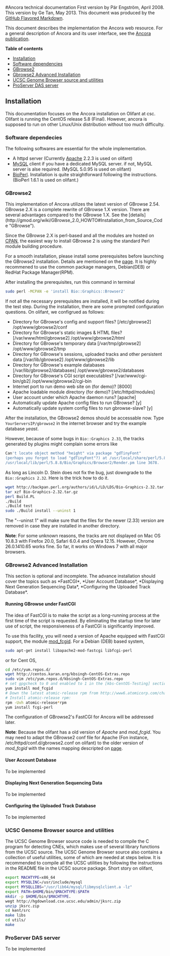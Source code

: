 #Ancora technical documentation
First version by Pär Engström, April 2008. This version by Ge Tan, May 2013. This document was produced by the [GitHub Flavored Markdown](https://help.github.com/articles/github-flavored-markdown "Markdown").

This document describes the implementation the Ancora web resource. For a general description of Ancora and its user interface, see the [Ancora publication](http://genomebiology.com/2008/9/2/R34 "Ancora publication").

**Table of contents**

*    [Installation](#installation)
  * [Software dependencies](#dependencies)
  * [GBrowse2](#GBrowse2)
  * [Gbrowse2 Advanced Installation](#GBrowse2Ad)
  * [UCSC Genome Browser source and utilities](#UCSC)
  * [ProServer DAS server](#DAS)
  
<h2 id="installation">Installation</h2>
 This documentation focuses on the Ancora installation on Olifant at csc. Olifant is running the CentOS release 5.8 (Final). However, ancora is supposed to run on other Linux/Unix distribution without too much difficulty.

<h3 id="dependencies">Software dependecies</h3>
 The following softwares are essential for the whole implementation.
 
 *  A httpd server (Currently [Apache](http://httpd.apache.org/docs/2.2/ "Apache") 2.2.3 is used on olifant)
 *  [MySQL](http://dev.mysql.com/downloads/mysql/5.0.html "MySQL") client if you have a dedicated MySQL server. if not, MySQL server is alse required. (MySQL 5.0.95 is used on olifant)
 *  [BioPerl](http://www.bioperl.org/wiki/Installing_BioPerl_on_Unix "BioPerl"). Installation is quite straightforward following the instructions. (BioPerl 1.6.1 is used on olifant.)

<h3 id="GBrowse2">GBrowse2</h3>
This implementation of Ancora utilizes the latest version of GBrowse 2.54. GBrowse 2.X is a complete rewrite of GBrowse 1.X version. There are several advantages compared to the GBrowse 1.X. See the [details](http://gmod.org/wiki/GBrowse_2.0_HOWTO#Installation_from_Source_Code "GBrowse").

Since the GBrowse 2.X is perl-based and all the modules are hosted on [CPAN](http://search.cpan.org/~lds/GBrowse-2.54/), the easiest way to install GBrowse 2 is using the standard Perl module building procedure.

For a smooth installation, please install some prerequisites before launching the GBrowse2 installation. Details are mentioned on the [page](http://gmod.org/wiki/GBrowse_2.0_Prerequisites). It is highly recommened to use the common package managers, Debian(DEB) or RedHat Package Manager(RPM).

After installing the prerequisites, run this command in terminal

```sh
sudo perl -MCPAN -e 'install Bio::Graphics::Browser2'
```
If not all the necessary prerequisites are installed, it will be notified during the test step. 
During the installation, there are some prompted configuration questions. On olifant, we configrued as follows:

* Directory for GBrowse's config and support files? [/etc/gbrowse2] /opt/www/gbrowse2/conf
* Directory for GBrowse's static images & HTML files? [/var/www/html/gbrowse2] /opt/www/gbrowse2/html
* Directory for GBrowse's temporary data [/var/tmp/gbrowse2] /opt/www/gbrowse2/tmp
* Directory for GBrowse's sessions, uploaded tracks and other persistent data [/var/lib/gbrowse2] /opt/www/gbrowse2/lib
* Directory for GBrowse's example databases [/var/lib/gbrowse2/databases] /opt/www/gbrowse2/databases
* Directory for GBrowse's CGI script executables? [/var/www/cgi-bin/gb2] /opt/www/gbrowse2/cgi-bin
* Internet port to run demo web site on (for demo)? [8000]
* Apache loadable module directory (for demo)? [/etc/httpd/modules]
* User account under which Apache daemon runs? [apache]
* Automatically update Apache config files to run GBrowse? [y]
* Automatically update system config files to run gbrowse-slave? [y]

After the installation, the GBrowse2 demos should be accessable now. 
Type ```YourServersIP/gbrowse2``` in the internet browser and 
try the example database *yeast*.

However, because of some bugs in ```Bio::Graphics 2.33```, 
the tracks generated by plugins might complain some errors like 

```sh
Can't locate object method "height" via package "gdTinyFont"
(perhaps you forgot to load "gdTinyFont"?) at /usr/local/share/perl/5.8.8/Bio/Graphics/Panel.pm line 641. at
/usr/local/lib/perl/5.8.8/Bio/Graphics/Browser2/Render.pm line 3678.
```
As long as Lincoln D. Stein does not fix the bug, just downgrade to the ```Bio::Graphics 2.32```. Here is the trick how to do it.

```sh
wget http://backpan.perl.org/authors/id/L/LD/LDS/Bio-Graphics-2.32.tar.gz
tar xzf Bio-Graphics-2.32.tar.gz
perl Build.PL
./Build
./Build test
sudo ./Build install --uninst 1
```
The "--uninst 1" will make sure that the files for the
newer (2.33) version are removed in case they are installed 
in another directory.

**Note**: For some unknown reasons, the tracks are not displayed on Mac OS 10.8.3 with Firefox 20.0, Safari 6.0.4 and Opera 12.15. However, Chrome 26.0.1410.65 works fine. So far, it works on Windows 7 with all major browsers.

<h3 id="GBrowse2Ad">GBrowse2 Advanced Installation</h3>
This section is optional and incomplete. The advance installation should cover the topics such as *FastCGI*, *User Account Database*, *Displaying Next Generation Sequencing Data*, *Configuring the Uploaded Track Database*.

<h4 id="FastCGI">Running GBrowse under FastCGI</h4>
The idea of FastCGI is to make the script as a long-running process at the first time of the script is requested. By eliminating the startup time for later use of script, the responsiveness of a FastCGI is significantly improved.

To use this facility, you will need a version of Apache equipped with FastCGI support, the module [mod_fcgid](http://httpd.apache.org/mod_fcgid/). For a Debian (DEB) based system,

```sh
sudo apt-get install libapache2-mod-fastcgi libfcgi-perl
```
or for Cent OS,

```sh
cd /etc/yum.repos.d/
wget http://centos.karan.org/kbsingh-CentOS-Extras.repo
sudo vim /etc/yum.repos.d/kbsingh-CentOS-Extras.repo 
# set gpgcheck to 0 and enabled to 1 in the [kbs-CentOS-Testing] section.
yum install mod_fcgid
# Down the latest atomic-release rpm from http://www6.atomicorp.com/channels/atomic/centos/5/x86_64/RPMS/
# Install atomic-release rpm:
rpm -Uvh atomic-release*rpm
yum install fcgi-perl
```

The configuration of GBrowse2's FastCGI for Ancora will be addressed later.

**Note**: Because the olifant has a old version of *Apache* and *mod_fcgid*. You may need to adapt the GBrowse2 conf file for Apache (Fon instance, /etc/httpd/conf.d/gbrowse2.conf on olifant) to the older version of *mod_fcgid* with the names mapping descripted on [page](http://httpd.apache.org/mod_fcgid/mod/mod_fcgid.html).

<h4 id="User">User Account Database</h4>
To be implemented

<h4 id="">Displaying Next Generation Sequencing Data</h4>
To be implemented

<h4 id="">Configuring the Uploaded Track Database</h4>
To be implemented

<h3 id="UCSC">UCSC Genome Browser source and utilities</h3>
The UCSC Genome Browser source code is needed to compile the C program 
for detecting CNEs, which makes use of several library functions 
from the UCSC source. 
The UCSC Genome Browser source also contains a collection of useful utilities, 
some of which are needed at steps below. 
It is recommended to compile all the UCSC utilities by following the instructions in the README file in the UCSC source package. 
Short story on olifant,

```sh
export MACHTYPE=x86_64
export MYSQLINC=/usr/include/mysql
export MYSQLLIBS="/usr/lib64/mysql/libmysqlclient.a -lz"
export PATH=$HOME/bin/$MACHTYPE:$PATH
mkdir -p $HOME/bin/$MACHTYPE.
wegt http://hgdownload.cse.ucsc.edu/admin/jksrc.zip
unzip jksrc.zip
cd kent/src
make libs
cd utils/
make
```

<h3 id="DAS">ProServer DAS server</h3>
To be implemented




